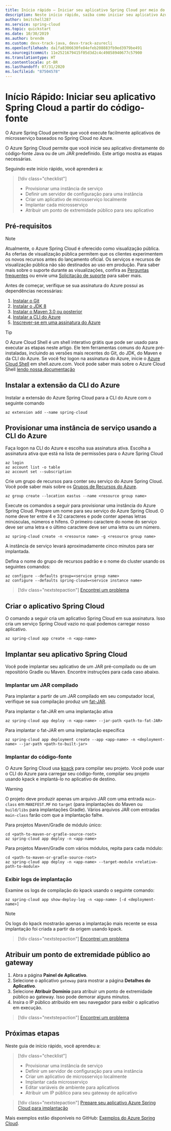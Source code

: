 ```yaml
---
title: Início rápido – Iniciar seu aplicativo Spring Cloud por meio do código-fonte
description: Neste início rápido, saiba como iniciar seu aplicativo Azure Spring Cloud diretamente do seu código-fonte
author: bmitchell287
ms.service: spring-cloud
ms.topic: quickstart
ms.date: 10/30/2019
ms.author: brendm
ms.custom: devx-track-java, devx-track-azurecli
ms.openlocfilehash: da1fa8306630fe84efeb208883fb9ed3979be491
ms.sourcegitcommit: 11e2521679415f05d3d2c4c49858940677c57900
ms.translationtype: HT
ms.contentlocale: pt-BR
ms.lasthandoff: 07/31/2020
ms.locfileid: "87504578"
---
```

# <a name="quickstart-launch-your-spring-cloud-application-from-source-code"></a>Início Rápido: Iniciar seu aplicativo Spring Cloud a partir do código-fonte

O Azure Spring Cloud permite que você execute facilmente aplicativos de microsserviço baseados no Spring Cloud no Azure.

O Azure Spring Cloud permite que você inicie seu aplicativo diretamente do código-fonte Java ou de um JAR predefinido. Este artigo mostra as etapas necessárias.

Seguindo este início rápido, você aprenderá a:

> [!div class="checklist"]
> * Provisionar uma instância de serviço
> * Definir um servidor de configuração para uma instância
> * Criar um aplicativo de microsserviço localmente
> * Implantar cada microsserviço
> * Atribuir um ponto de extremidade público para seu aplicativo

## <a name="prerequisites"></a>Pré-requisitos

>[!Note]
> Atualmente, o Azure Spring Cloud é oferecido como visualização pública. As ofertas de visualização pública permitem que os clientes experimentem os novos recursos antes do lançamento oficial.  Os serviços e recursos de visualização pública não são destinados ao uso em produção.  Para saber mais sobre o suporte durante as visualizações, confira as [Perguntas frequentes](https://azure.microsoft.com/support/faq/) ou envie uma [Solicitação de suporte](https://docs.microsoft.com/azure/azure-portal/supportability/how-to-create-azure-support-request) para saber mais.

Antes de começar, verifique se sua assinatura do Azure possui as dependências necessárias:

1. [Instalar o Git](https://git-scm.com/)
2. [Instalar o JDK 8](https://www.oracle.com/technetwork/java/javase/downloads/jdk8-downloads-2133151.html)
3. [Instalar o Maven 3.0 ou posterior](https://maven.apache.org/download.cgi)
4. [Instalar a CLI do Azure](https://docs.microsoft.com/cli/azure/install-azure-cli?view=azure-cli-latest)
5. [Inscrever-se em uma assinatura do Azure](https://azure.microsoft.com/free/)

> [!TIP]
> O Azure Cloud Shell é um shell interativo grátis que pode ser usado para executar as etapas neste artigo.  Ele tem ferramentas comuns do Azure pré-instaladas, incluindo as versões mais recentes do Git, do JDK, do Maven e da CLI do Azure. Se você fez logon na assinatura do Azure, inicie o [Azure Cloud Shell](https://shell.azure.com) em shell.azure.com.  Você pode saber mais sobre o Azure Cloud Shell [lendo nossa documentação](../cloud-shell/overview.md)

## <a name="install-the-azure-cli-extension"></a>Instalar a extensão da CLI do Azure

Instalar a extensão do Azure Spring Cloud para a CLI do Azure com o seguinte comando

```azurecli
az extension add --name spring-cloud
```

## <a name="provision-a-service-instance-using-the-azure-cli"></a>Provisionar uma instância de serviço usando a CLI do Azure

Faça logon na CLI do Azure e escolha sua assinatura ativa. Escolha a assinatura ativa que está na lista de permissões para o Azure Spring Cloud

```azurecli
az login
az account list -o table
az account set --subscription
```

Crie um grupo de recursos para conter seu serviço do Azure Spring Cloud. Você pode saber mais sobre os [Grupos de Recursos do Azure](../azure-resource-manager/management/overview.md).

```azurecli
az group create --location eastus --name <resource group name>
```

Execute os comandos a seguir para provisionar uma instância do Azure Spring Cloud. Prepare um nome para seu serviço do Azure Spring Cloud. O nome deve ter entre 4 e 32 caracteres e pode conter apenas letras minúsculas, números e hifens. O primeiro caractere do nome do serviço deve ser uma letra e o último caractere deve ser uma letra ou um número.

```azurecli
az spring-cloud create -n <resource name> -g <resource group name>
```

A instância de serviço levará aproximadamente cinco minutos para ser implantada.

Defina o nome do grupo de recursos padrão e o nome do cluster usando os seguintes comandos:

```azurecli
az configure --defaults group=<service group name>
az configure --defaults spring-cloud=<service instance name>
```

> [!div class="nextstepaction"]
> [Encontrei um problema](https://www.research.net/r/javae2e?tutorial=asc-source-quickstart&step=provision)

## <a name="create-the-spring-cloud-application"></a>Criar o aplicativo Spring Cloud

O comando a seguir cria um aplicativo Spring Cloud em sua assinatura.  Isso cria um serviço Spring Cloud vazio no qual podemos carregar nosso aplicativo.

```azurecli
az spring-cloud app create -n <app-name>
```

## <a name="deploy-your-spring-cloud-application"></a>Implantar seu aplicativo Spring Cloud

Você pode implantar seu aplicativo de um JAR pré-compilado ou de um repositório Gradle ou Maven.  Encontre instruções para cada caso abaixo.

### <a name="deploy-a-built-jar"></a>Implantar um JAR compilado

Para implantar a partir de um JAR compilado em seu computador local, verifique se sua compilação produz um [fat-JAR](https://docs.spring.io/spring-boot/docs/current/reference/html/howto-build.html#howto-create-an-executable-jar-with-maven).

Para implantar o fat-JAR em uma implantação ativa

```azurecli
az spring-cloud app deploy -n <app-name> --jar-path <path-to-fat-JAR>
```

Para implantar o fat-JAR em uma implantação específica

```azurecli
az spring-cloud app deployment create --app <app-name> -n <deployment-name> --jar-path <path-to-built-jar>
```

### <a name="deploy-from-source-code"></a>Implantar do código-fonte

O Azure Spring Cloud usa [kpack](https://github.com/pivotal/kpack) para compilar seu projeto.  Você pode usar o CLI do Azure para carregar seu código-fonte, compilar seu projeto usando kpack e implantá-lo no aplicativo de destino.

> [!WARNING]
> O projeto deve produzir apenas um arquivo JAR com uma entrada `main-class` em `MANIFEST.MF` no `target` (para implantações do Maven ou `build/libs` para implantações Gradle).  Vários arquivos JAR com entradas `main-class` farão com que a implantação falhe.

Para projetos Maven/Gradle de módulo único:

```azurecli
cd <path-to-maven-or-gradle-source-root>
az spring-cloud app deploy -n <app-name>
```

Para projetos Maven/Gradle com vários módulos, repita para cada módulo:

```azurecli
cd <path-to-maven-or-gradle-source-root>
az spring-cloud app deploy -n <app-name> --target-module <relative-path-to-module>
```

### <a name="show-deployment-logs"></a>Exibir logs de implantação

Examine os logs de compilação do kpack usando o seguinte comando:

```azurecli
az spring-cloud app show-deploy-log -n <app-name> [-d <deployment-name>]
```

> [!NOTE]
> Os logs do kpack mostrarão apenas a implantação mais recente se essa implantação foi criada a partir da origem usando kpack.

> [!div class="nextstepaction"]
> [Encontrei um problema](https://www.research.net/r/javae2e?tutorial=asc-source-quickstart&step=deploy)

## <a name="assign-a-public-endpoint-to-gateway"></a>Atribuir um ponto de extremidade público ao gateway

1. Abra a página **Painel de Aplicativo**.
2. Selecione o aplicativo `gateway` para mostrar a página **Detalhes do Aplicativo**.
3. Selecione **Atribuir Domínio** para atribuir um ponto de extremidade público ao gateway. Isso pode demorar alguns minutos. 
4. Insira o IP público atribuído em seu navegador para exibir o aplicativo em execução.

> [!div class="nextstepaction"]
> [Encontrei um problema](https://www.research.net/r/javae2e?tutorial=asc-source-quickstart&step=public-endpoint)

## <a name="next-steps"></a>Próximas etapas

Neste guia de início rápido, você aprendeu a:

> [!div class="checklist"]
> * Provisionar uma instância de serviço
> * Definir um servidor de configuração para uma instância
> * Criar um aplicativo de microsserviço localmente
> * Implantar cada microsserviço
> * Editar variáveis de ambiente para aplicativos
> * Atribuir um IP público para seu gateway de aplicativo

> [!div class="nextstepaction"]
> [Prepare seu aplicativo Azure Spring Cloud para implantação](spring-cloud-tutorial-prepare-app-deployment.md)

Mais exemplos estão disponíveis no GitHub: [Exemplos do Azure Spring Cloud](https://github.com/Azure-Samples/Azure-Spring-Cloud-Samples/tree/master/service-binding-cosmosdb-sql).
